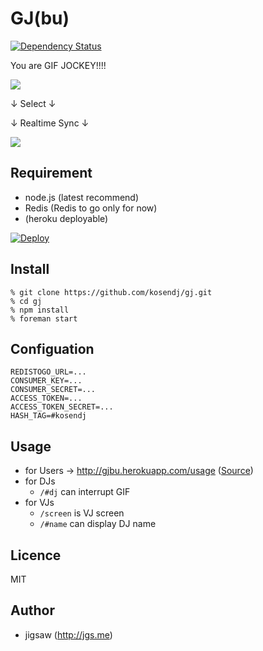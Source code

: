 GJ(bu)
====

[![Dependency Status](https://david-dm.org/kosendj/gj.svg?style=flat)](https://david-dm.org/kosendj/gj)

You are GIF JOCKEY!!!!

![](http://g.recordit.co/zLmn6ABDb3.gif)

↓ Select ↓

↓ Realtime Sync ↓

![](http://g.recordit.co/I0Z2PJFo2j.gif)

## Requirement

* node.js (latest recommend)
* Redis (Redis to go only for now)
* (heroku deployable)

[![Deploy](https://www.herokucdn.com/deploy/button.png)](https://heroku.com/deploy)

## Install

```
% git clone https://github.com/kosendj/gj.git
% cd gj
% npm install
% foreman start
```

## Configuation

```
REDISTOGO_URL=...
CONSUMER_KEY=...
CONSUMER_SECRET=...
ACCESS_TOKEN=...
ACCESS_TOKEN_SECRET=...
HASH_TAG=#kosendj
```

## Usage

* for Users -> http://gjbu.herokuapp.com/usage ([Source](https://github.com/kosendj/gj/blob/master/views/usage.jade))
* for DJs
  * `/#dj` can interrupt GIF
* for VJs
  * `/screen` is VJ screen
  * `/#name` can display DJ name

## Licence

MIT

## Author

* jigsaw (http://jgs.me)

